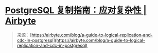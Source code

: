 <!--yml

category: 未分类

date: 2024-05-27 14:41:21

-->

# [PostgreSQL 复制指南：应对复杂性 | Airbyte](https://airbyte.com/blog/a-guide-to-logical-replication-and-cdc-in-postgresql)

> 来源：[https://airbyte.com/blog/a-guide-to-logical-replication-and-cdc-in-postgresql](https://airbyte.com/blog/a-guide-to-logical-replication-and-cdc-in-postgresql)
